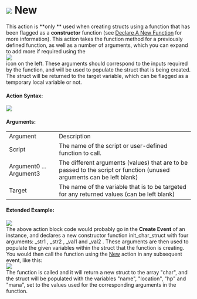 #  ![](https://gms.magecorn.com/Manual/assets/Images/Scripting_Reference/Drag_And_Drop/Reference/Common/i_Common_New.png) New

This action is **only ** used when creating structs using a function
that has been flagged as a **constructor** function (see [Declare A New
Function](Declare_A_New_Function) for more information). This action
takes the function method for a previously defined function, as well as
a number of arguments, which you can expand to add more if required
using the  
![](https://gms.magecorn.com/Manual/assets/Images/Scripting_Reference/Drag_And_Drop/Reference/Icon_Expand_Arguments.png)  
icon on the left. These arguments should correspond to the inputs
required by the function, and will be used to populate the struct that
is being created. The struct will be returned to the target variable,
which can be flagged as a temporary local variable or not.

#### Action Syntax:

  
![](https://gms.magecorn.com/Manual/assets/Images/Scripting_Reference/Drag_And_Drop/Reference/Common/a_Common_New.png)  

#### Arguments:

|                         |                                                                                                                       |
|-------------------------|-----------------------------------------------------------------------------------------------------------------------|
| Argument                | Description                                                                                                           |
| Script                  | The name of the script or user-defined function to call.                                                              |
| Argument0 ... Argument3 | The different arguments (values) that are to be passed to the script or function (unused arguments can be left blank) |
| Target                  | The name of the variable that is to be targeted for any returned values (can be left blank)                           |

#### Extended Example:

  
![](https://gms.magecorn.com/Manual/assets/Images/Scripting_Reference/Drag_And_Drop/Reference/Common/e_Common_Declare_Function_3.png)  
The above action block code would probably go in the **Create Event** of
an instance, and declares a new constructor function init_char_struct
with four arguments: \_str1 , \_str2 , \_val1 and \_val2 . These
arguments are then used to populate the given variables within the
struct that the function is creating. You would then call the function
using the [New](New) action in any subsequent event, like this:  
![](https://gms.magecorn.com/Manual/assets/Images/Scripting_Reference/Drag_And_Drop/Reference/Common/e_Common_Declare_Function_4.png)  
The function is called and it will return a new struct to the array
"char", and the struct will be populated with the variables "name",
"location", "hp" and "mana", set to the values used for the
corresponding arguments in the function.
